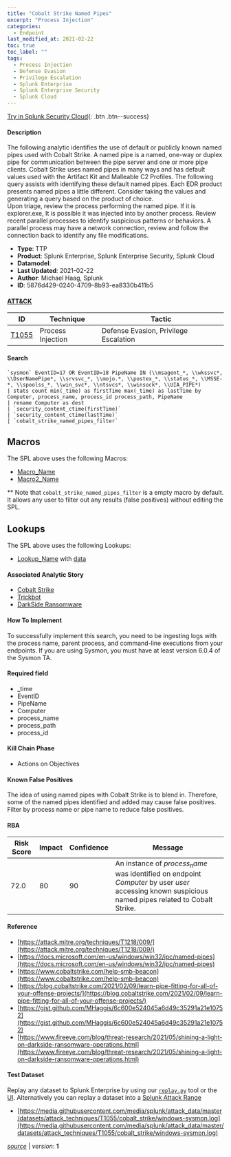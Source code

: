 ```yaml
---
title: "Cobalt Strike Named Pipes"
excerpt: "Process Injection"
categories:
  - Endpoint
last_modified_at: 2021-02-22
toc: true
toc_label: ""
tags:
  - Process Injection
  - Defense Evasion
  - Privilege Escalation
  - Splunk Enterprise
  - Splunk Enterprise Security
  - Splunk Cloud
---
```




[Try in Splunk Security Cloud](https://www.splunk.com/en_us/cyber-security.html){: .btn .btn--success}

#### Description

The following analytic identifies the use of default or publicly known named pipes used with Cobalt Strike. A named pipe is a named, one-way or duplex pipe for communication between the pipe server and one or more pipe clients. Cobalt Strike uses named pipes in many ways and has default values used with the Artifact Kit and Malleable C2 Profiles. The following query assists with identifying these default named pipes. Each EDR product presents named pipes a little different. Consider taking the values and generating a query based on the product of choice. \
Upon triage, review the process performing the named pipe. If it is explorer.exe, It is possible it was injected into by another process. Review recent parallel processes to identify suspicious patterns or behaviors. A parallel process may have a network connection, review and follow the connection back to identify any file modifications.

- **Type**: TTP
- **Product**: Splunk Enterprise, Splunk Enterprise Security, Splunk Cloud
- **Datamodel**: 
- **Last Updated**: 2021-02-22
- **Author**: Michael Haag, Splunk
- **ID**: 5876d429-0240-4709-8b93-ea8330b411b5


#### [ATT&CK](https://attack.mitre.org/)

| ID          | Technique   | Tactic         |
| ----------- | ----------- |--------------- |
| [T1055](https://attack.mitre.org/techniques/T1055/) | Process Injection | Defense Evasion, Privilege Escalation |

#### Search

```
`sysmon` EventID=17 OR EventID=18 PipeName IN (\\msagent_*, \\wkssvc*, \\DserNamePipe*, \\srvsvc_*, \\mojo.*, \\postex_*, \\status_*, \\MSSE-*, \\spoolss_*, \\win_svc*, \\ntsvcs*, \\winsock*, \\UIA_PIPE*) 
| stats count min(_time) as firstTime max(_time) as lastTime by Computer, process_name, process_id process_path, PipeName 
| rename Computer as dest 
| `security_content_ctime(firstTime)` 
| `security_content_ctime(lastTime)` 
| `cobalt_strike_named_pipes_filter`
```

## Macros
The SPL above uses the following Macros:
* [Macro_Name](https://)
* [Macro2_Name](https://)

** Note that `cobalt_strike_named_pipes_filter` is a empty macro by default. It allows any user to filter out any results (false positives) without editing the SPL.

## Lookups
The SPL above uses the following Lookups:

* [Lookup_Name]() with [data]()

#### Associated Analytic Story
* [Cobalt Strike](/stories/cobalt_strike)
* [Trickbot](/stories/trickbot)
* [DarkSide Ransomware](/stories/darkside_ransomware)


#### How To Implement
To successfully implement this search, you need to be ingesting logs with the process name, parent process, and command-line executions from your endpoints. If you are using Sysmon, you must have at least version 6.0.4 of the Sysmon TA.

#### Required field
* _time
* EventID
* PipeName
* Computer
* process_name
* process_path
* process_id


#### Kill Chain Phase
* Actions on Objectives


#### Known False Positives
The idea of using named pipes with Cobalt Strike is to blend in. Therefore, some of the named pipes identified and added may cause false positives. Filter by process name or pipe name to reduce false positives.


#### RBA

| Risk Score  | Impact      | Confidence   | Message      |
| ----------- | ----------- |--------------|--------------|
| 72.0 | 80 | 90 | An instance of $process_name$ was identified on endpoint $Computer$ by user $user$ accessing known suspicious named pipes related to Cobalt Strike. |




#### Reference

* [https://attack.mitre.org/techniques/T1218/009/](https://attack.mitre.org/techniques/T1218/009/)
* [https://docs.microsoft.com/en-us/windows/win32/ipc/named-pipes](https://docs.microsoft.com/en-us/windows/win32/ipc/named-pipes)
* [https://www.cobaltstrike.com/help-smb-beacon](https://www.cobaltstrike.com/help-smb-beacon)
* [https://blog.cobaltstrike.com/2021/02/09/learn-pipe-fitting-for-all-of-your-offense-projects/](https://blog.cobaltstrike.com/2021/02/09/learn-pipe-fitting-for-all-of-your-offense-projects/)
* [https://gist.github.com/MHaggis/6c600e524045a6d49c35291a21e10752](https://gist.github.com/MHaggis/6c600e524045a6d49c35291a21e10752)
* [https://www.fireeye.com/blog/threat-research/2021/05/shining-a-light-on-darkside-ransomware-operations.html](https://www.fireeye.com/blog/threat-research/2021/05/shining-a-light-on-darkside-ransomware-operations.html)



#### Test Dataset
Replay any dataset to Splunk Enterprise by using our [`replay.py`](https://github.com/splunk/attack_data#using-replaypy) tool or the [UI](https://github.com/splunk/attack_data#using-ui).
Alternatively you can replay a dataset into a [Splunk Attack Range](https://github.com/splunk/attack_range#replay-dumps-into-attack-range-splunk-server)

* [https://media.githubusercontent.com/media/splunk/attack_data/master/datasets/attack_techniques/T1055/cobalt_strike/windows-sysmon.log](https://media.githubusercontent.com/media/splunk/attack_data/master/datasets/attack_techniques/T1055/cobalt_strike/windows-sysmon.log)



[*source*](https://github.com/splunk/security_content/tree/develop/detections/endpoint/cobalt_strike_named_pipes.yml) \| *version*: **1**